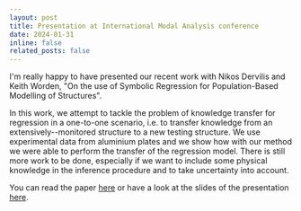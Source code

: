 ```yaml
---
layout: post
title: Presentation at International Modal Analysis conference
date: 2024-01-31
inline: false
related_posts: false
---
```


I'm really happy to have presented our recent work with Nikos Dervilis and Keith Worden, "On the use of Symbolic Regression for Population-Based
Modelling of Structures".

In this work, we attempt to tackle the problem of knowledge transfer for regression in a one-to-one scenario, i.e. to transfer knowledge from an extensively--monitored structure to a new testing structure. We use experimental data from aluminium plates and we show how with our method we were able to perform the transfer of the regression model.
There is still more work to be done, especially if we want to include some physical knowledge in the inference procedure and to take uncertainty into account.

You can read the paper [here](/assets/pdf/symbolic_regression.pdf) or have a look at the slides of the presentation [here](/assets/pdf/symbolic_regression_slides.pdf).
